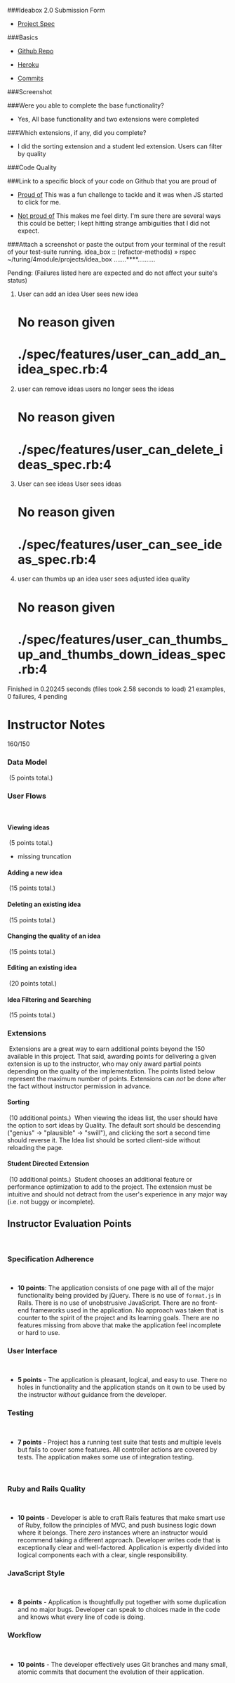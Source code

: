 ###Ideabox 2.0 Submission Form

* [Project Spec](https://github.com/turingschool/curriculum/blob/master/source/projects/revenge_of_idea_box.markdown)

###Basics

* [Github Repo](https://github.com/chadellison/idea_box)

* [Heroku](https://idea-box-123.herokuapp.com/)

* [Commits](https://github.com/chadellison/idea_box/commits/master)

###Screenshot

###Were you able to complete the base functionality?
* Yes, All base functionality and two extensions were completed

###Which extensions, if any, did you complete?
* I did the sorting extension and a student led extension. Users can filter by quality

###Code Quality

###Link to a specific block of your code on Github that you are proud of
* [Proud of](https://github.com/chadellison/idea_box/blob/master/app/assets/javascripts/filter.js)
  This was a fun challenge to tackle and it was when JS started to click for me.

* [Not proud of](https://github.com/chadellison/idea_box/blob/master/app/assets/javascripts/sort.js)
  This makes me feel dirty. I'm sure there are several ways this could be better; I kept hitting strange ambiguities that I did not expect.

###Attach a screenshot or paste the output from your terminal of the result of your test-suite running.
  idea_box :: (refactor-methods) » rspec                                                                  ~/turing/4module/projects/idea_box
  .......****..........

  Pending: (Failures listed here are expected and do not affect your suite's status)

  1) User can add an idea User sees new idea
     # No reason given
     # ./spec/features/user_can_add_an_idea_spec.rb:4

  2) user can remove ideas users no longer sees the ideas
     # No reason given
     # ./spec/features/user_can_delete_ideas_spec.rb:4

  3) User can see ideas User sees ideas
     # No reason given
     # ./spec/features/user_can_see_ideas_spec.rb:4

  4) user can thumbs up an idea user sees adjusted idea quality
     # No reason given
     # ./spec/features/user_can_thumbs_up_and_thumbs_down_ideas_spec.rb:4


  Finished in 0.20245 seconds (files took 2.58 seconds to load)
  21 examples, 0 failures, 4 pending


# Instructor Notes

160/150

### Data Model
​
(5 points total.)
​
### User Flows
​
#### Viewing ideas
​
(5 points total.)
​
* missing truncation
​
#### Adding a new idea
​
(15 points total.)
​
#### Deleting an existing idea
​
(15 points total.)
​
#### Changing the quality of an idea
​
(15 points total.)
​
#### Editing an existing idea
​
(20 points total.)
​
#### Idea Filtering and Searching
​
(15 points total.)
​
### Extensions
​
Extensions are a great way to earn additional points beyond the 150 available in this project. That said, awarding points for delivering a given extension is up to the instructor, who may only award partial points depending on the quality of the implementation. The points listed below represent the maximum number of points. Extensions can _not_ be done after the fact without instructor permission in advance.
​
#### Sorting
​
(10 additional points.)
​
When viewing the ideas list, the user should have the option to sort ideas by Quality. The default sort should be descending ("genius" → "plausible" → "swill"), and clicking the sort a second time should reverse it. The Idea list should be sorted client-side without reloading the page.
​
#### Student Directed Extension
​
(10 additional points.)
​
Student chooses an additional feature or performance optimization to add to the project. The extension must be intuitive and should not detract from the user's experience in any major way (i.e. not buggy or incomplete).
​
## Instructor Evaluation Points
​
### Specification Adherence
​
* **10 points**: The application consists of one page with all of the major functionality being provided by jQuery. There is no use of `format.js` in Rails. There is no use of unobstrusive JavaScript. There are no front-end frameworks used in the application. No approach was taken that is counter to the spirit of the project and its learning goals. There are no features missing from above that make the application feel incomplete or hard to use.
​
### User Interface
​
* **5 points** - The application is pleasant, logical, and easy to use. There no holes in functionality and the application stands on it own to be used by the instructor _without_ guidance from the developer.
​
### Testing
​
* **7 points** - Project has a running test suite that tests and multiple levels but fails to cover some features. All controller actions are covered by tests. The application makes some use of integration testing.

​
### Ruby and Rails Quality
​
* **10 points** - Developer is able to craft Rails features that make smart use of Ruby, follow the principles of MVC, and push business logic down where it belongs. There _zero_ instances where an instructor would recommend taking a different approach. Developer writes code that is exceptionally clear and well-factored. Application is expertly divided into logical components each with a clear, single responsibility.
​
### JavaScript Style
​
* **8 points** - Application is thoughtfully put together with some duplication and no major bugs. Developer can speak to choices made in the code and knows what every line of code is doing.
​
### Workflow
​
* **10 points** - The developer effectively uses Git branches and many small, atomic commits that document the evolution of their application.
